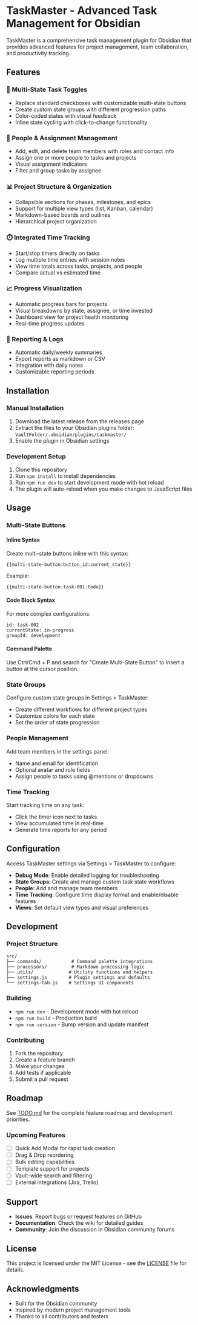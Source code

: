 # TaskMaster - Advanced Task Management for Obsidian

TaskMaster is a comprehensive task management plugin for Obsidian that provides advanced features for project management, team collaboration, and productivity tracking.

## Features

### 🎯 Multi-State Task Toggles
- Replace standard checkboxes with customizable multi-state buttons
- Create custom state groups with different progression paths
- Color-coded states with visual feedback
- Inline state cycling with click-to-change functionality

### 👥 People & Assignment Management
- Add, edit, and delete team members with roles and contact info
- Assign one or more people to tasks and projects
- Visual assignment indicators
- Filter and group tasks by assignee

### 📊 Project Structure & Organization
- Collapsible sections for phases, milestones, and epics
- Support for multiple view types (list, Kanban, calendar)
- Markdown-based boards and outlines
- Hierarchical project organization

### ⏱️ Integrated Time Tracking
- Start/stop timers directly on tasks
- Log multiple time entries with session notes
- View time totals across tasks, projects, and people
- Compare actual vs estimated time

### 📈 Progress Visualization
- Automatic progress bars for projects
- Visual breakdowns by state, assignee, or time invested
- Dashboard view for project health monitoring
- Real-time progress updates

### 📝 Reporting & Logs
- Automatic daily/weekly summaries
- Export reports as markdown or CSV
- Integration with daily notes
- Customizable reporting periods

## Installation

### Manual Installation
1. Download the latest release from the releases page
2. Extract the files to your Obsidian plugins folder: `VaultFolder/.obsidian/plugins/taskmaster/`
3. Enable the plugin in Obsidian settings

### Development Setup
1. Clone this repository
2. Run `npm install` to install dependencies
3. Run `npm run dev` to start development mode with hot reload
4. The plugin will auto-reload when you make changes to JavaScript files

## Usage

### Multi-State Buttons

#### Inline Syntax
Create multi-state buttons inline with this syntax:
```
{{multi-state-button:button_id:current_state}}
```

Example:
```
{{multi-state-button:task-001:todo}}
```

#### Code Block Syntax
For more complex configurations:
```multi-state-button
id: task-002
currentState: in-progress
groupId: development
```

#### Command Palette
Use Ctrl/Cmd + P and search for "Create Multi-State Button" to insert a button at the cursor position.

### State Groups
Configure custom state groups in Settings > TaskMaster:
- Create different workflows for different project types
- Customize colors for each state
- Set the order of state progression

### People Management
Add team members in the settings panel:
- Name and email for identification
- Optional avatar and role fields
- Assign people to tasks using @mentions or dropdowns

### Time Tracking
Start tracking time on any task:
- Click the timer icon next to tasks
- View accumulated time in real-time
- Generate time reports for any period

## Configuration

Access TaskMaster settings via Settings > TaskMaster to configure:

- **Debug Mode**: Enable detailed logging for troubleshooting
- **State Groups**: Create and manage custom task state workflows
- **People**: Add and manage team members
- **Time Tracking**: Configure time display format and enable/disable features
- **Views**: Set default view types and visual preferences

## Development

### Project Structure
```
src/
├── commands/           # Command palette integrations
├── processors/         # Markdown processing logic
├── utils/             # Utility functions and helpers
├── settings.js        # Plugin settings and defaults
└── settings-tab.js    # Settings UI components
```

### Building
- `npm run dev` - Development mode with hot reload
- `npm run build` - Production build
- `npm run version` - Bump version and update manifest

### Contributing
1. Fork the repository
2. Create a feature branch
3. Make your changes
4. Add tests if applicable
5. Submit a pull request

## Roadmap

See [TODO.md](TODO.md) for the complete feature roadmap and development priorities.

### Upcoming Features
- [ ] Quick Add Modal for rapid task creation
- [ ] Drag & Drop reordering
- [ ] Bulk editing capabilities
- [ ] Template support for projects
- [ ] Vault-wide search and filtering
- [ ] External integrations (Jira, Trello)

## Support

- **Issues**: Report bugs or request features on GitHub
- **Documentation**: Check the wiki for detailed guides
- **Community**: Join the discussion in Obsidian community forums

## License

This project is licensed under the MIT License - see the [LICENSE](LICENSE) file for details.

## Acknowledgments

- Built for the Obsidian community
- Inspired by modern project management tools
- Thanks to all contributors and testers
